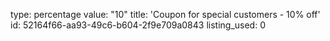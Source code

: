 type: percentage
value: "10"
title: 'Coupon for special customers - 10% off'
id: 52164f66-aa93-49c6-b604-2f9e709a0843
listing_used: 0
